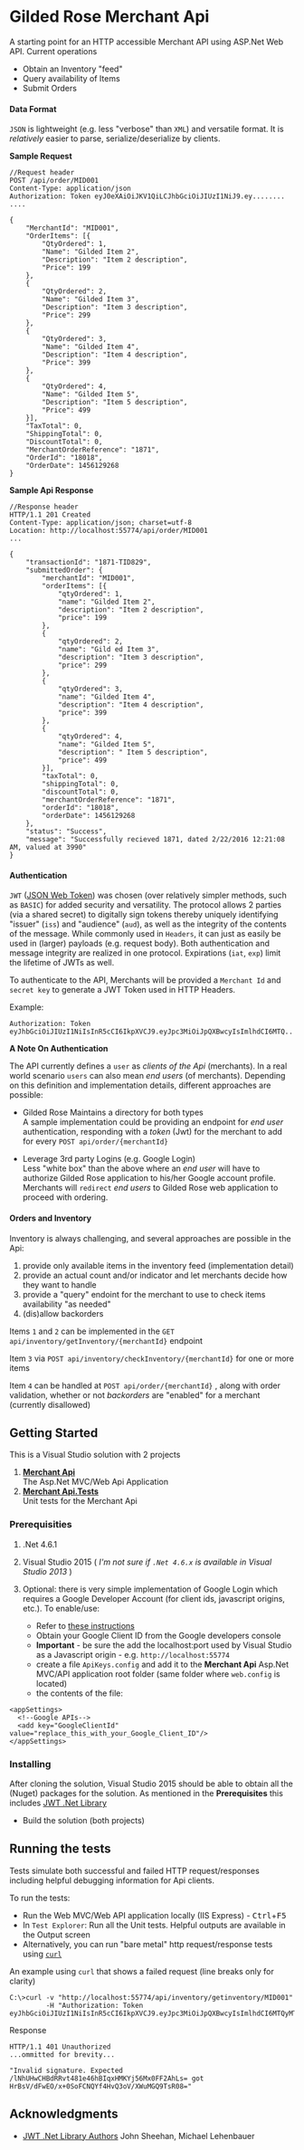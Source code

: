 # Gilded Rose Merchant Api

A starting point for an HTTP accessible Merchant API using ASP.Net Web API. Current operations

- Obtain an Inventory "feed"
- Query availability of Items
- Submit Orders

#### Data Format

`JSON` is lightweight (e.g. less "verbose" than `XML`) and versatile format. It is _relatively_ easier to parse, serialize/deserialize by clients. 

**Sample Request**

```
//Request header
POST /api/order/MID001
Content-Type: application/json
Authorization: Token eyJ0eXAiOiJKV1QiLCJhbGciOiJIUzI1NiJ9.ey........
....

{
	"MerchantId": "MID001",
	"OrderItems": [{
		"QtyOrdered": 1,
		"Name": "Gilded Item 2",
		"Description": "Item 2 description",
		"Price": 199
	},
	{
		"QtyOrdered": 2,
		"Name": "Gilded Item 3",
		"Description": "Item 3 description",
		"Price": 299
	},
	{
		"QtyOrdered": 3,
		"Name": "Gilded Item 4",
		"Description": "Item 4 description",
		"Price": 399
	},
	{
		"QtyOrdered": 4,
		"Name": "Gilded Item 5",
		"Description": "Item 5 description",
		"Price": 499
	}],
	"TaxTotal": 0,
	"ShippingTotal": 0,
	"DiscountTotal": 0,
	"MerchantOrderReference": "1871",
	"OrderId": "18018",
	"OrderDate": 1456129268
}
```

**Sample Api Response**

```
//Response header
HTTP/1.1 201 Created
Content-Type: application/json; charset=utf-8
Location: http://localhost:55774/api/order/MID001
...

{
	"transactionId": "1871-TID829",
	"submittedOrder": {
		"merchantId": "MID001",
		"orderItems": [{
			"qtyOrdered": 1,
			"name": "Gilded Item 2",
			"description": "Item 2 description",
			"price": 199
		},
		{
			"qtyOrdered": 2,
			"name": "Gild ed Item 3",
			"description": "Item 3 description",
			"price": 299
		},
		{
			"qtyOrdered": 3,
			"name": "Gilded Item 4",
			"description": "Item 4 description",
			"price": 399
		},
		{
			"qtyOrdered": 4,
			"name": "Gilded Item 5",
			"description": " Item 5 description",
			"price": 499
		}],
		"taxTotal": 0,
		"shippingTotal": 0,
		"discountTotal": 0,
		"merchantOrderReference": "1871",
		"orderId": "18018",
		"orderDate": 1456129268
	},
	"status": "Success",
	"message": "Successfully recieved 1871, dated 2/22/2016 12:21:08 AM, valued at 3990"
}
```

#### Authentication

`JWT` ([JSON Web Token](https://self-issued.info/docs/draft-ietf-oauth-json-web-token.html)) was chosen (over relatively simpler methods, such as `BASIC`) for added security and versatility. The protocol allows 2 parties (via a shared secret) to digitally sign tokens thereby uniquely identifying "issuer" (`iss`) and "audience" (`aud`), as well as the integrity of the contents of the message. While commonly used in `Headers`, it can just as easily be used in (larger) payloads (e.g. request body). Both authentication and message integrity are realized in one protocol. Expirations (`iat`, `exp`) limit the lifetime of JWTs as well.

To authenticate to the API, Merchants will be provided a `Merchant Id` and `secret key` to generate a JWT Token used in HTTP Headers. 

Example:

`Authorization: Token eyJhbGciOiJIUzI1NiIsInR5cCI6IkpXVCJ9.eyJpc3MiOiJpQXBwcyIsImlhdCI6MTQ..`

**A Note On Authentication**

The API currently defines a `user` as _clients of the Api_ (merchants). In a real world scenario `users` can also mean _end users_ (of merchants). Depending on this definition and implementation details, different approaches are possible:

- Gilded Rose Maintains a directory for both types<br/>
A sample implementation could be providing an endpoint for _end user_ authentication, responding with a _token_ (Jwt) for the merchant to add for every `POST api/order/{merchantId}`

- Leverage 3rd party Logins (e.g. Google Login)<br />
Less "white box" than the above  where an _end user_ will have to authorize Gilded Rose application to his/her Google account profile. Merchants will `redirect` _end users_ to Gilded Rose web application to proceed with ordering.

#### Orders and Inventory

Inventory is always challenging, and several approaches are possible in the Api:

1. provide only available items in the inventory feed (implementation detail)
2. provide an actual count and/or indicator and let merchants decide how they want to handle
3. provide a "query" endoint for the merchant to use to check items availability "as needed" 
4. (dis)allow backorders 

Items `1` and `2` can be implemented in the `GET api/inventory/getInventory/{merchantId}` endpoint

Item `3` via `POST api/inventory/checkInventory/{merchantId}` for one or more items

Item `4` can be handled at `POST api/order/{merchantId}` , along with order validation, whether or not _backorders_ are "enabled" for a merchant (currently disallowed)


## Getting Started

This is a Visual Studio solution with 2 projects

1. **[Merchant Api](https://github.com/EdSF/GildedRose/tree/master/Merchant%20Api)**<br />
The Asp.Net MVC/Web Api Application
2. **[Merchant Api.Tests](https://github.com/EdSF/GildedRose/tree/master/Merchant%20Api.Tests)**<br />
Unit tests for the Merchant Api



### Prerequisities

1. .Net 4.6.1

2. Visual Studio 2015 ( _I'm not sure if `.Net 4.6.x` is available in Visual Studio 2013_ )
3. Optional: there is very simple implementation of Google Login which requires a Google Developer Account (for client ids, javascript origins, etc.). 
To enable/use:

    - Refer to [these instructions](https://developers.google.com/identity/sign-in/web/devconsole-project)
    - Obtain your Google Client ID from the Google developers console
    - **Important** - be sure the add the localhost:port used by Visual Studio as a Javascript origin - e.g. `http://localhost:55774`
    - create a file `ApiKeys.config` and add it to the **Merchant Api** Asp.Net MVC/API application root folder (same folder where `web.config` is located)
    - the contents of the file:


```
<appSettings>
  <!--Google APIs-->
  <add key="GoogleClientId" value="replace_this_with_your_Google_Client_ID"/>
</appSettings>
```


### Installing

After cloning the solution, Visual Studio 2015 should be able to obtain all the (Nuget) packages for the solution. As mentioned in the **Prerequisites** this includes [JWT .Net Library](https://www.nuget.org/packages/JWT/)

- Build the solution (both projects)


## Running the tests

Tests simulate both successful and failed HTTP request/responses including helpful debugging information for Api clients.

To run the tests:

- Run the Web MVC/Web API application locally (IIS Express) - <kbd>Ctrl</kbd>+<kbd>F5</kbd>
- In `Test Explorer`: Run all the Unit tests. Helpful outputs are available in the Output screen
- Alternatively, you can run "bare metal" http request/response tests using [`curl`](https://curl.haxx.se/download.html)

An example using `curl` that shows a failed request (line breaks only for clarity)
```
C:\>curl -v "http://localhost:55774/api/inventory/getinventory/MID001" 
         -H "Authorization: Token eyJhbGciOiJIUzI1NiIsInR5cCI6IkpXVCJ9.eyJpc3MiOiJpQXBwcyIsImlhdCI6MTQyMTY4MTgwMSwiZXhwIjoxNDIxNjgyMTAxfQ._lNhUHwCHBdRRvt481e46hBIqxHMKYj56Mx0FF2AhLs"
```
Response
```
HTTP/1.1 401 Unauthorized
...ommitted for brevity...

"Invalid signature. Expected /lNhUHwCHBdRRvt481e46hBIqxHMKYj56Mx0FF2AhLs= got HrBsV/dFwEO/x+0SoFCNQYf4HvQ3oV/XWuMGQ9TsR08="
```

## Acknowledgments

* [JWT .Net Library Authors](https://www.nuget.org/packages/JWT/) John Sheehan, Michael Lehenbauer
